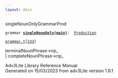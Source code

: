 ```yaml
---
layout: docs
---
```

<span class="title">singleNounOnly</span><span class="type">GrammarProd</span>

`grammar `**[`singleNounOnly(main)`](../object/singleNounOnly(main).html)**` :   `[`Production`](../object/Production.html)

[`grammar.t`](../file/grammar.t.html)`[`[`233`](../source/grammar.t.html#233)`]`



terminalNounPhrase-\>np\_  
\| completeNounPhrase-\>np\_  





Adv3Lite Library Reference Manual  
Generated on 15/03/2023 from adv3Lite version 1.6.1


